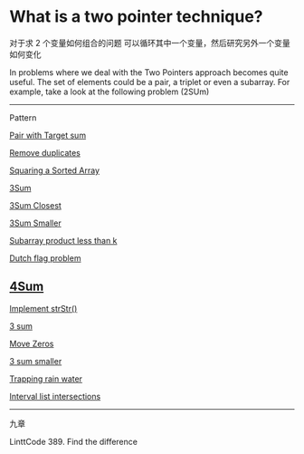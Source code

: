 # What is a two pointer technique?

对于求 2 个变量如何组合的问题
可以循环其中一个变量，然后研究另外一个变量如何变化

In problems where we deal with the Two Pointers approach becomes quite useful. The set of elements could be a pair, a triplet or even a subarray. For example, take a look at the following problem (2SUm)

--- 
Pattern 

[Pair with Target sum](https://www.educative.io/courses/grokking-the-coding-interview/xog6q15W9GP)

[Remove duplicates](https://www.educative.io/courses/grokking-the-coding-interview/mEEA22L5mNA)

[Squaring a Sorted Array](https://www.educative.io/courses/grokking-the-coding-interview/R1ppNG3nV9R)

[3Sum](https://leetcode.com/problems/3sum/submissions/)

[3Sum Closest](https://leetcode.com/problems/3sum-closest/submissions/)

[3Sum Smaller](https://leetcode.com/problems/3sum-smaller/submissions/)

[Subarray product less than k](https://leetcode.com/problems/subarray-product-less-than-k/submissions/)

[Dutch flag problem](https://www.educative.io/courses/grokking-the-coding-interview/RMBxV6jz6Q0)

[4Sum](https://leetcode.com/problems/4sum/submissions/)
---

[Implement strStr()](https://leetcode.com/problems/implement-strstr/)

[3 sum](https://leetcode.com/problems/3sum/)

[Move Zeros](https://leetcode.com/problems/move-zeroes/)

[3 sum smaller](https://leetcode.com/problems/3sum-smaller/)

[Trapping rain water](https://leetcode.com/problems/trapping-rain-water/)

[Interval list intersections](https://leetcode.com/problems/interval-list-intersections/)


--- 
九章

LinttCode 389. Find the difference